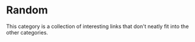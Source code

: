 # Random

This category is a collection of interesting links that don't neatly fit into the other categories.


